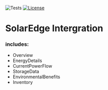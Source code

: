 ![Tests](https://github.com/boydzweers/solaredge/workflows/CI/badge.svg)
[![License](https://img.shields.io/github/license/boydzweers/solaredge)](https://github.com/boydzweers/solaredge/blob/main/LICENSE)

# SolarEdge Intergration

### includes:

-   Overview
-   EnergyDetails
-   CurrentPowerFlow
-   StorageData
-   EnvironmentalBenefits
-   Inventory
